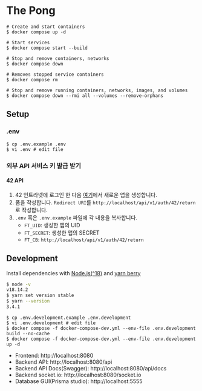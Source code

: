 # The Pong

```shell
# Create and start containers
$ docker compose up -d

# Start services
$ docker compose start --build

# Stop and remove containers, networks
$ docker compose down

# Removes stopped service containers
$ docker compose rm

# Stop and remove running containers, networks, images, and volumes
$ docker compose down --rmi all --volumes --remove-orphans
```

## Setup

### .env

```shell
$ cp .env.example .env
$ vi .env # edit file
```

### 외부 API 서비스 키 발급 받기

#### 42 API

1. 42 인트라넷에 로그인 한 다음 [여기](https://profile.intra.42.fr/oauth/applications/new)에서 새로운 앱을 생성합니다.
2. 폼을 작성합니다. `Redirect URI`를 `http://localhost/api/v1/auth/42/return`로 작성합니다.
3. `.env` 혹은 `.env.example` 파일에 각 내용을 복사합니다.
   - `FT_UID`: 생성한 앱의 UID
   - `FT_SECRET`: 생성한 앱의 SECRET
   - `FT_CB`: `http://localhost/api/v1/auth/42/return`

## Development

Install dependencies with [Node.js(^18)](https://nodejs.org/) and [yarn berry](https://yarnpkg.com/getting-started/install)

```bash
$ node -v
v18.14.2
$ yarn set version stable
$ yarn --version
3.4.1
```

```shell
$ cp .env.development.example .env.development
$ vi .env.development # edit file
$ docker compose -f docker-compose-dev.yml --env-file .env.development build --no-cache
$ docker compose -f docker-compose-dev.yml --env-file .env.development up -d
```

- Frontend: http://localhost:8080
- Backend API: http://localhost:8080/api
- Backend API Docs(Swagger): http://localhost:8080/api/docs
- Backend socket.io: http://localhost:8080/socket.io
- Database GUI(Prisma studio): http://localhost:5555
